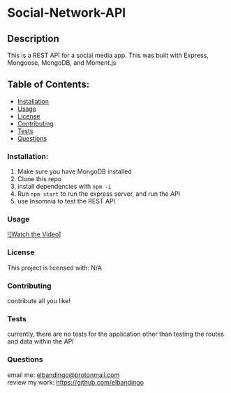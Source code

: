 # Social-Network-API
## Description    
This is a REST API for a social media app. This was built with Express, Mongoose, MongoDB, and Moment.js
## Table of Contents:
* [Installation](#installation)
* [Usage](#usage)
* [License](#license)
* [Contributing](#contributing)
* [Tests](#tests)
* [Questions](#questions)
### Installation:
1. Make sure you have MongoDB installed 
2. Clone this repo 
3. install dependencies with `npm -i` 
4. Run `npm start` to run the express server, and run the API 
5. use Insomnia to test the REST API
### Usage
[![Watch the Video]](https://drive.google.com/file/d/1ynVsibjLIZT1qmkCYA4v1Svhyhe9HovA/view)
### License
This project is licensed with:
N/A
### Contributing
contribute all you like!
### Tests
currently, there are no tests for the application other than testing the routes and data within the API
### Questions
email me: elbandingo@protonmail.com<br />
review my work: https://github.com/elbandingo
